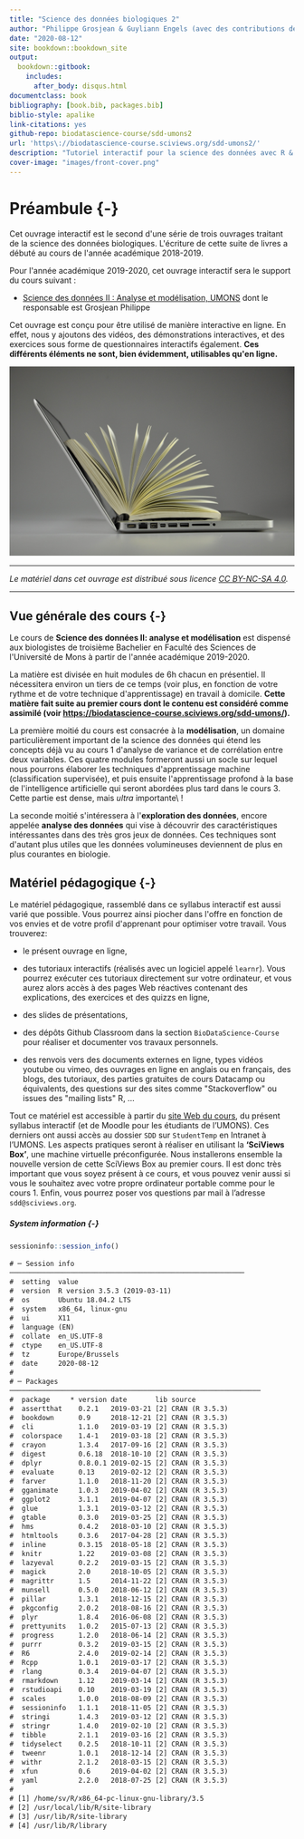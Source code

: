 ```yaml
--- 
title: "Science des données biologiques 2"
author: "Philippe Grosjean & Guyliann Engels (avec des contributions de Raphaël Conotte)"
date: "2020-08-12"
site: bookdown::bookdown_site
output:
  bookdown::gitbook:
    includes:
      after_body: disqus.html
documentclass: book
bibliography: [book.bib, packages.bib]
biblio-style: apalike
link-citations: yes
github-repo: biodatascience-course/sdd-umons2
url: 'https\://biodatascience-course.sciviews.org/sdd-umons2/'
description: "Tutoriel interactif pour la science des données avec R & SciViews-R, partie 2."
cover-image: "images/front-cover.png"
---
```


# Préambule {-}



Cet ouvrage interactif est le second d'une série de trois ouvrages traitant de la science des données biologiques. L'écriture de cette suite de livres a débuté au cours de l'année académique 2018-2019. 

Pour l'année académique 2019-2020, cet ouvrage interactif sera le support du cours suivant :

- [Science des données II : Analyse et modélisation, UMONS](http://applications.umons.ac.be/web/fr/pde/2019-2020/ue/US-B3-SCBIOL-006-M.htm) dont le responsable est Grosjean Philippe

Cet ouvrage est conçu pour être utilisé de manière interactive en ligne. En effet, nous y ajoutons des vidéos, des démonstrations interactives, et des exercices sous forme de questionnaires interactifs également. **Ces différents éléments ne sont, bien évidemment, utilisables qu'en ligne.**

![](images/front-cover.jpg)

----

_Le matériel dans cet ouvrage est distribué sous licence [CC BY-NC-SA 4.0](https://creativecommons.org/licenses/by-nc-sa/4.0/deed.fr)._

----


## Vue générale des cours {-}

Le cours de  **Science des données II: analyse et modélisation**  est dispensé aux biologistes de troisième Bachelier en Faculté des Sciences de l'Université de Mons à partir de l'année académique 2019-2020.

La matière est divisée en huit modules de 6h chacun en présentiel. Il nécessitera environ un tiers de ce temps (voir plus, en fonction de votre rythme et de votre technique d'apprentissage) en travail à domicile. **Cette matière fait suite au premier cours dont le contenu est considéré comme assimilé (voir https://biodatascience-course.sciviews.org/sdd-umons/).**

<!-- A faire: un diagramme qui montre la relation entre ces différents modules, et avec les modules du cours 1 -->

La première moitié du cours est consacrée à la **modélisation**, un domaine particulièrement important de la science des données qui étend les concepts déjà vu au cours 1 d'analyse de variance et de corrélation entre deux variables. Ces quatre modules formeront aussi un socle sur lequel nous pourrons élaborer les techniques d'apprentissage machine (classification supervisée), et puis ensuite l'apprentissage profond à la base de l'intelligence artificielle qui seront abordées plus tard dans le cours 3. Cette partie est dense, mais *ultra* importante\ !

La seconde moitié s'intéressera à l'**exploration des données**, encore appelée **analyse des données** qui vise à découvrir des caractéristiques intéressantes dans des très gros jeux de données. Ces techniques sont d'autant plus utiles que les données volumineuses deviennent de plus en plus courantes en biologie.


## Matériel pédagogique {-}

Le matériel pédagogique, rassemblé dans ce syllabus interactif est aussi varié que possible. Vous pourrez ainsi piocher dans l'offre en fonction de vos envies et de votre profil d'apprenant pour optimiser votre travail. Vous trouverez:

- le présent ouvrage en ligne,

- des tutoriaux interactifs (réalisés avec un logiciel appelé `learnr`). Vous pourrez exécuter ces tutoriaux directement sur votre ordinateur, et vous aurez alors accès à des pages Web réactives contenant des explications, des exercices et des quizzs en ligne,

- des slides de présentations,

- des dépôts Github Classroom dans la section `BioDataScience-Course` pour réaliser et documenter vos travaux personnels.

- des renvois vers des documents externes en ligne, types vidéos youtube ou vimeo, des ouvrages en ligne en anglais ou en français, des blogs, des tutoriaux, des parties gratuites de cours Datacamp ou équivalents, des questions sur des sites comme "Stackoverflow" ou issues des "mailing lists" R, ...

<div class="info">
<p>Tout ce matériel est accessible à partir du <a href="http://biodatascience-course.sciviews.org">site Web du cours</a>, du présent syllabus interactif (et de Moodle pour les étudiants de l’UMONS). Ces derniers ont aussi accès au dossier <code>SDD</code> sur <code>StudentTemp</code> en Intranet à l’UMONS. Les aspects pratiques seront à réaliser en utilisant la <strong>‘SciViews Box’</strong>, une machine virtuelle préconfigurée. Nous installerons ensemble la nouvelle version de cette SciViews Box au premier cours. Il est donc très important que vous soyez présent à ce cours, et vous pouvez venir aussi si vous le souhaitez avec votre propre ordinateur portable comme pour le cours 1. Enfin, vous pourrez poser vos questions par mail à l’adresse <code>sdd@sciviews.org</code>.</p>
</div>


##### System information {-}


```r
sessioninfo::session_info()
```

```
# ─ Session info ──────────────────────────────────────────────────────────
#  setting  value                       
#  version  R version 3.5.3 (2019-03-11)
#  os       Ubuntu 18.04.2 LTS          
#  system   x86_64, linux-gnu           
#  ui       X11                         
#  language (EN)                        
#  collate  en_US.UTF-8                 
#  ctype    en_US.UTF-8                 
#  tz       Europe/Brussels             
#  date     2020-08-12                  
# 
# ─ Packages ──────────────────────────────────────────────────────────────
#  package     * version date       lib source        
#  assertthat    0.2.1   2019-03-21 [2] CRAN (R 3.5.3)
#  bookdown      0.9     2018-12-21 [2] CRAN (R 3.5.3)
#  cli           1.1.0   2019-03-19 [2] CRAN (R 3.5.3)
#  colorspace    1.4-1   2019-03-18 [2] CRAN (R 3.5.3)
#  crayon        1.3.4   2017-09-16 [2] CRAN (R 3.5.3)
#  digest        0.6.18  2018-10-10 [2] CRAN (R 3.5.3)
#  dplyr         0.8.0.1 2019-02-15 [2] CRAN (R 3.5.3)
#  evaluate      0.13    2019-02-12 [2] CRAN (R 3.5.3)
#  farver        1.1.0   2018-11-20 [2] CRAN (R 3.5.3)
#  gganimate     1.0.3   2019-04-02 [2] CRAN (R 3.5.3)
#  ggplot2       3.1.1   2019-04-07 [2] CRAN (R 3.5.3)
#  glue          1.3.1   2019-03-12 [2] CRAN (R 3.5.3)
#  gtable        0.3.0   2019-03-25 [2] CRAN (R 3.5.3)
#  hms           0.4.2   2018-03-10 [2] CRAN (R 3.5.3)
#  htmltools     0.3.6   2017-04-28 [2] CRAN (R 3.5.3)
#  inline        0.3.15  2018-05-18 [2] CRAN (R 3.5.3)
#  knitr         1.22    2019-03-08 [2] CRAN (R 3.5.3)
#  lazyeval      0.2.2   2019-03-15 [2] CRAN (R 3.5.3)
#  magick        2.0     2018-10-05 [2] CRAN (R 3.5.3)
#  magrittr      1.5     2014-11-22 [2] CRAN (R 3.5.3)
#  munsell       0.5.0   2018-06-12 [2] CRAN (R 3.5.3)
#  pillar        1.3.1   2018-12-15 [2] CRAN (R 3.5.3)
#  pkgconfig     2.0.2   2018-08-16 [2] CRAN (R 3.5.3)
#  plyr          1.8.4   2016-06-08 [2] CRAN (R 3.5.3)
#  prettyunits   1.0.2   2015-07-13 [2] CRAN (R 3.5.3)
#  progress      1.2.0   2018-06-14 [2] CRAN (R 3.5.3)
#  purrr         0.3.2   2019-03-15 [2] CRAN (R 3.5.3)
#  R6            2.4.0   2019-02-14 [2] CRAN (R 3.5.3)
#  Rcpp          1.0.1   2019-03-17 [2] CRAN (R 3.5.3)
#  rlang         0.3.4   2019-04-07 [2] CRAN (R 3.5.3)
#  rmarkdown     1.12    2019-03-14 [2] CRAN (R 3.5.3)
#  rstudioapi    0.10    2019-03-19 [2] CRAN (R 3.5.3)
#  scales        1.0.0   2018-08-09 [2] CRAN (R 3.5.3)
#  sessioninfo   1.1.1   2018-11-05 [2] CRAN (R 3.5.3)
#  stringi       1.4.3   2019-03-12 [2] CRAN (R 3.5.3)
#  stringr       1.4.0   2019-02-10 [2] CRAN (R 3.5.3)
#  tibble        2.1.1   2019-03-16 [2] CRAN (R 3.5.3)
#  tidyselect    0.2.5   2018-10-11 [2] CRAN (R 3.5.3)
#  tweenr        1.0.1   2018-12-14 [2] CRAN (R 3.5.3)
#  withr         2.1.2   2018-03-15 [2] CRAN (R 3.5.3)
#  xfun          0.6     2019-04-02 [2] CRAN (R 3.5.3)
#  yaml          2.2.0   2018-07-25 [2] CRAN (R 3.5.3)
# 
# [1] /home/sv/R/x86_64-pc-linux-gnu-library/3.5
# [2] /usr/local/lib/R/site-library
# [3] /usr/lib/R/site-library
# [4] /usr/lib/R/library
```
